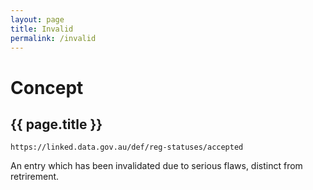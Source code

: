```yaml
---
layout: page
title: Invalid
permalink: /invalid
---
```

# Concept

## {{ page.title }}

`https://linked.data.gov.au/def/reg-statuses/accepted`

An entry which has been invalidated due to serious flaws, distinct from retrirement.
